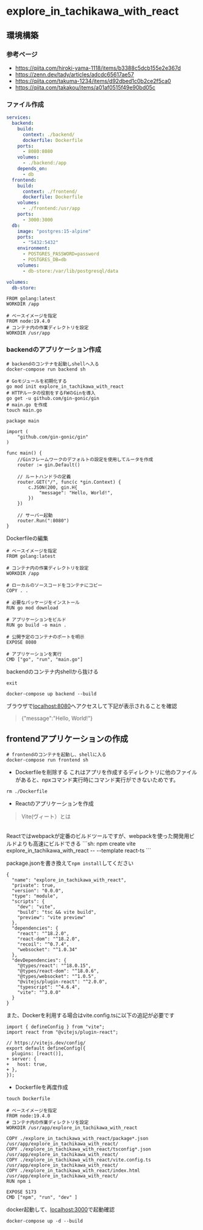 # explore_in_tachikawa_with_react

## 環境構築
### 参考ページ
- https://qiita.com/hiroki-yama-1118/items/b3388c5dcb155e2e367d
- https://zenn.dev/tady/articles/adcdc65617ae57
- https://qiita.com/takuma-1234/items/d92dbed1c0b2ce2f5ca0
- https://qiita.com/takakou/items/a01af0515f49e90bd05c

### ファイル作成
```yml:docker-compose.yml
services:
  backend:
    build:
      context: ./backend/
      dockerfile: Dockerfile
    ports:
      - 8080:8080
    volumes:
      - ./backend:/app 
    depends_on:
      - db
  frontend:
    build:
      context: ./frontend/
      dockerfile: Dockerfile
    volumes:
      - ./frontend:/usr/app
    ports:
      - 3000:3000 
  db:
    image: "postgres:15-alpine"
    ports:
      - "5432:5432"
    environment:
      - POSTGRES_PASSWORD=password
      - POSTGRES_DB=db
    volumes:
      - db-store:/var/lib/postgresql/data

volumes:
  db-store:
```

```Dockerfile: backend/Dockerfile
FROM golang:latest
WORKDIR /app
```

```Dockerfile: frontend/Dockerfile
# ベースイメージを指定
FROM node:19.4.0
# コンテナ内の作業ディレクトリを設定
WORKDIR /usr/app
```

### backendのアプリケーション作成
```sh:
# backendのコンテナを起動しshellへ入る
docker-compose run backend sh
```
```sh:
# Goモジュールを初期化する
go mod init explore_in_tachikawa_with_react
# HTTPルータの役割をするFWのGinを導入
go get -u github.com/gin-gonic/gin
# main.go を作成
touch main.go
```

```go: backend/main.go
package main

import (
	"github.com/gin-gonic/gin"
)

func main() {
	//Ginフレームワークのデフォルトの設定を使用してルータを作成
	router := gin.Default()
	
	// ルートハンドラの定義
	router.GET("/", func(c *gin.Context) {
		c.JSON(200, gin.H{
			"message": "Hello, World!",
		})
	})

	// サーバー起動
	router.Run(":8080")
}
```

Dockerfileの編集
```Dockerfile: backend/Dockerfile
# ベースイメージを指定
FROM golang:latest

# コンテナ内の作業ディレクトリを設定
WORKDIR /app

# ローカルのソースコードをコンテナにコピー
COPY . .

# 必要なパッケージをインストール
RUN go mod download

# アプリケーションをビルド
RUN go build -o main .

# 公開予定のコンテナのポートを明示
EXPOSE 8080

# アプリケーションを実行
CMD ["go", "run", "main.go"]
```
backendのコンテナ内shellから抜ける
```sh:
exit
```

```sh:
docker-compose up backend --build
```
ブラウザで[localhost:8080](http://localhost:8080)へアクセスして下記が表示されることを確認
> {"message":"Hello, World!"}

## frontendアプリケーションの作成
```sh:
# frontendのコンテナを起動し、shellに入る
docker-compose run frontend sh
```

- Dockerfileを削除する
これはアプリを作成するディレクトリに他のファイルがあると、npxコマンド実行時にコマンド実行ができないためです。
```sh:
rm ./Dockerfile
```

- Reactのアプリケーションを作成
> Vite(ヴィート）とは
<br>
Reactではwebpackが定番のビルドツールですが、webpackを使った開発用ビルドよりも高速にビルドできる
```sh:
npm create vite explore_in_tachikawa_with_react -- --template react-ts
```

package.jsonを書き換えて`npm install`してください
```json: explore_in_tachikawa_with_react/package.json
{
  "name": "explore_in_tachikawa_with_react",
  "private": true,
  "version": "0.0.0",
  "type": "module",
  "scripts": {
    "dev": "vite",
    "build": "tsc && vite build",
    "preview": "vite preview"
  },
  "dependencies": {
    "react": "^18.2.0",
    "react-dom": "^18.2.0",
    "recoil": "^0.7.4",
    "websocket": "^1.0.34"
  },
  "devDependencies": {
    "@types/react": "^18.0.15",
    "@types/react-dom": "^18.0.6",
    "@types/websocket": "^1.0.5",
    "@vitejs/plugin-react": "^2.0.0",
    "typescript": "^4.6.4",
    "vite": "^3.0.0"
  }
}
```

また、Dockerを利用する場合はvite.config.tsに以下の追記が必要です
```ts: explore_in_tachikawa_with_react/vite.config.ts
import { defineConfig } from "vite";
import react from "@vitejs/plugin-react";

// https://vitejs.dev/config/
export default defineConfig({
  plugins: [react()],
+ server: {
+   host: true,
+ },
});
```

- Dockerfileを再度作成
```sh:
touch Dockerfile
```

```Dockerfile:
# ベースイメージを指定
FROM node:19.4.0
# コンテナ内の作業ディレクトリを設定
WORKDIR /usr/app/explore_in_tachikawa_with_react

COPY ./explore_in_tachikawa_with_react/package*.json /usr/app/explore_in_tachikawa_with_react/
COPY ./explore_in_tachikawa_with_react/tsconfig*.json /usr/app/explore_in_tachikawa_with_react/
COPY ./explore_in_tachikawa_with_react/vite.config.ts /usr/app/explore_in_tachikawa_with_react/
COPY ./explore_in_tachikawa_with_react/index.html /usr/app/explore_in_tachikawa_with_react/
RUN npm i

EXPOSE 5173
CMD ["npm", "run", "dev" ]
```
docker起動して、[localhost:3000](http://localhost:3000)で起動確認
```
docker-compose up -d --build
```